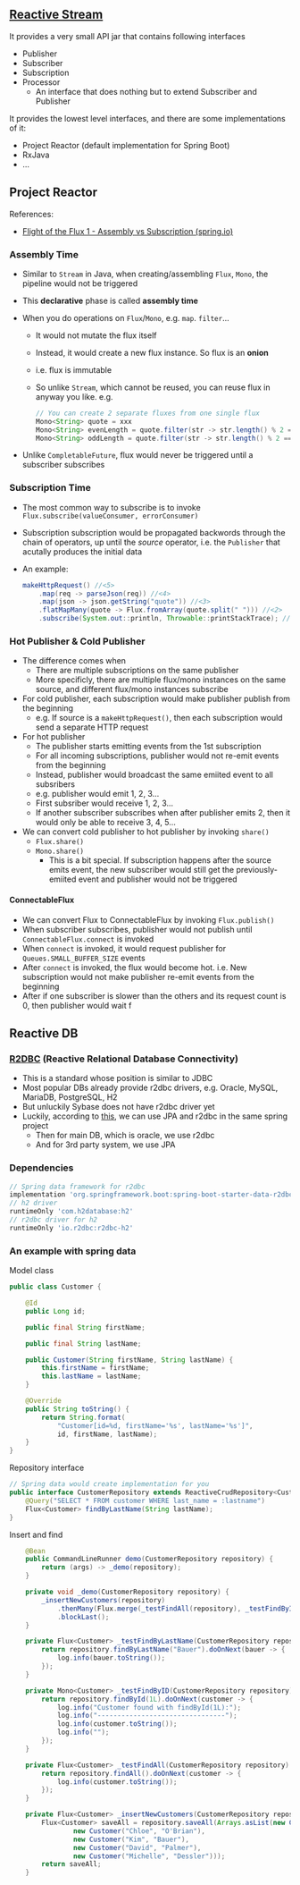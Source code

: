 ## [Reactive Stream](https://www.reactive-streams.org/)

It provides a very small API jar that contains following interfaces

- Publisher
- Subscriber
- Subscription
- Processor
  - An interface that does nothing but to extend Subscriber and Publisher

It provides the lowest level interfaces, and there are some implementations of it:

- Project Reactor (default implementation for Spring Boot)
- RxJava
- ...

## Project Reactor

References:

- [Flight of the Flux 1 - Assembly vs Subscription (spring.io)](https://spring.io/blog/2019/03/06/flight-of-the-flux-1-assembly-vs-subscription)

### Assembly Time

- Similar to `Stream` in Java, when creating/assembling `Flux`, `Mono`, the pipeline would not be triggered

- This **declarative** phase is called **assembly time**

- When you do operations on `Flux`/`Mono`, e.g. `map`. `filter`...

  - It would not mutate the flux itself

  - Instead, it would create a new flux instance. So flux is an **onion**

  - i.e. flux is immutable

  - So unlike `Stream`, which cannot be reused, you can reuse flux in anyway you like. e.g.

    ```java
    // You can create 2 separate fluxes from one single flux
    Mono<String> quote = xxx
    Mono<String> evenLength = quote.filter(str -> str.length() % 2 == 0);
    Mono<String> oddLength = quote.filter(str -> str.length() % 2 == 1);
    ```

- Unlike `CompletableFuture`, flux would never be triggered until a subscriber subscribes

### Subscription Time

- The most common way to subscribe is to invoke `Flux.subscribe(valueConsumer, errorConsumer)`

- Subscription subscription would be propagated backwords through the chain of operators, up until the *source* operator, i.e. the `Publisher` that acutally produces the initial data

- An example:

  ```java
  makeHttpRequest() //<5>
      .map(req -> parseJson(req)) //<4>
      .map(json -> json.getString("quote")) //<3>
      .flatMapMany(quote -> Flux.fromArray(quote.split(" "))) //<2>
      .subscribe(System.out::println, Throwable::printStackTrace); //<1>
  ```

### Hot Publisher & Cold Publisher

- The difference comes when
  - There are multiple subscriptions on the same publisher
  - More specificly, there are multiple flux/mono instances on the same source, and different flux/mono instances subscribe
- For cold publisher, each subscription would make publisher publish from the beginning
  - e.g. If source is a `makeHttpRequest()`, then each subscription would send a separate HTTP request
- For hot publisher
  - The publisher starts emitting events from the 1st subscription
  - For all incoming subscriptions, publisher would not re-emit events from the beginning
  - Instead, publisher would broadcast the same emiited event to all subsribers
  - e.g. publisher would emit 1, 2, 3...
  - First subsriber would receive 1, 2, 3...
  - If another subscriber subscribes when after publisher emits 2, then it would only be able to receive 3, 4, 5...
- We can convert cold publisher to hot publisher by invoking `share()`
  - `Flux.share()`
  - `Mono.share()`
    - This is a bit special. If subscription happens after the source emits event, the new subscriber would still get the previously-emiited event and publisher would not be triggered

#### ConnectableFlux

- We can convert Flux to ConnectableFlux by invoking `Flux.publish()`
- When subscriber subscribes, publisher would not publish until `ConnectableFlux.connect` is invoked
- When `connect` is invoked, it would request publisher for `Queues.SMALL_BUFFER_SIZE` events
- After `connect` is invoked, the flux would become hot. i.e. New subscription would not make publisher re-emit events from the beginning
- After if one subscriber is slower than the others and its request count is 0, then publisher would wait f



## Reactive DB

### [R2DBC](https://r2dbc.io/) (Reactive Relational Database Connectivity)

- This is a standard whose position is similar to JDBC
- Most popular DBs already provide r2dbc drivers, e.g. Oracle, MySQL, MariaDB, PostgreSQL, H2
- But unluckily Sybase does not have r2dbc driver yet
- Luckily, according to [this](https://stackoverflow.com/a/63899436/2334320), we can use JPA and r2dbc in the same spring project
  - Then for main DB, which is oracle, we use r2dbc
  - And for 3rd party system, we use JPA

### Dependencies

```groovy
// Spring data framework for r2dbc
implementation 'org.springframework.boot:spring-boot-starter-data-r2dbc'
// h2 driver
runtimeOnly 'com.h2database:h2'
// r2dbc driver for h2
runtimeOnly 'io.r2dbc:r2dbc-h2'
```

### An example with spring data

Model class

```java
public class Customer {

    @Id
    public Long id;

    public final String firstName;

    public final String lastName;

    public Customer(String firstName, String lastName) {
        this.firstName = firstName;
        this.lastName = lastName;
    }

    @Override
    public String toString() {
        return String.format(
            "Customer[id=%d, firstName='%s', lastName='%s']",
            id, firstName, lastName);
    }
}

```

Repository interface

```java
// Spring data would create implementation for you
public interface CustomerRepository extends ReactiveCrudRepository<Customer, Long> {
    @Query("SELECT * FROM customer WHERE last_name = :lastname")
    Flux<Customer> findByLastName(String lastName);
}
```

Insert and find

```java
    @Bean
    public CommandLineRunner demo(CustomerRepository repository) {
        return (args) -> _demo(repository);
    }

	private void _demo(CustomerRepository repository) {
        _insertNewCustomers(repository)
            .thenMany(Flux.merge(_testFindAll(repository), _testFindByID(repository), _testFindByLastName(repository)))
            .blockLast();
    }

    private Flux<Customer> _testFindByLastName(CustomerRepository repository) {
        return repository.findByLastName("Bauer").doOnNext(bauer -> {
            log.info(bauer.toString());
        });
    }

    private Mono<Customer> _testFindByID(CustomerRepository repository) {
        return repository.findById(1L).doOnNext(customer -> {
            log.info("Customer found with findById(1L):");
            log.info("--------------------------------");
            log.info(customer.toString());
            log.info("");
        });
    }

    private Flux<Customer> _testFindAll(CustomerRepository repository) {
        return repository.findAll().doOnNext(customer -> {
            log.info(customer.toString());
        });
    }

    private Flux<Customer> _insertNewCustomers(CustomerRepository repository) {
        Flux<Customer> saveAll = repository.saveAll(Arrays.asList(new Customer("Jack", "Bauer"),
                new Customer("Chloe", "O'Brian"),
                new Customer("Kim", "Bauer"),
                new Customer("David", "Palmer"),
                new Customer("Michelle", "Dessler")));
        return saveAll;
    }
```

